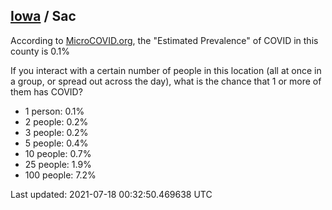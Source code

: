 
## [Iowa](/united-states/iowa) / Sac

According to [MicroCOVID.org](http://microcovid.org),
the "Estimated Prevalence" of COVID in this county is 0.1%

If you interact with a certain number of people in this location
(all at once in a group, or spread out across the day), what is the chance that
1 or more of them has COVID?

- 1 person: 0.1%
- 2 people: 0.2%
- 3 people: 0.2%
- 5 people: 0.4%
- 10 people: 0.7%
- 25 people: 1.9%
- 100 people: 7.2%

Last updated: 2021-07-18 00:32:50.469638 UTC
